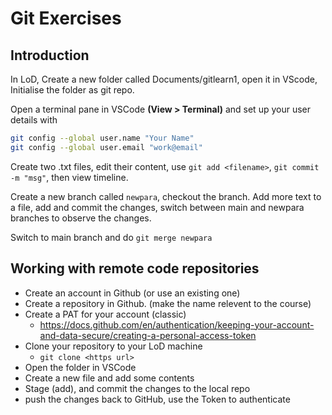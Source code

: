 # Git Exercises

## Introduction

In LoD, Create a new folder called Documents/gitlearn1, open it in VScode, Initialise the folder as git repo.

Open a terminal pane in VSCode **(View > Terminal)** and set up your user details with

```bash
git config --global user.name "Your Name"
git config --global user.email "work@email"
```

Create two .txt files, edit their content, use `git add <filename>`, `git commit -m "msg"`, then view timeline.

Create a new branch called `newpara`, checkout the branch. Add more text to a file, add and commit the changes, switch between main and newpara branches to observe the changes.

Switch to main branch and do `git merge newpara` 

## Working with remote code repositories

- Create an account in Github (or use an existing one)
- Create a repository in Github. (make the name relevent to the course)
- Create a PAT for your account (classic)
  - <https://docs.github.com/en/authentication/keeping-your-account-and-data-secure/creating-a-personal-access-token>
- Clone your repository to your LoD machine
  - `git clone <https url>`
- Open the folder in VSCode
- Create a new file and add some contents
- Stage (add), and commit the changes to the local repo
- push the changes back to GitHub, use the Token to authenticate

